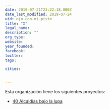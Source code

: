 ```yaml
---
date: 2019-07-21T23:22:18.000Z
date_last_modified: 2019-07-24
uid: ojo-con-mi-pisto
title: "X"
legal_name: 
description: ""
org_type: 
website: 
year_founded: 
facebook: 
twitter: 
tags:

cities: 


---
```


Esta organización tiene los siguientes proyectos:

- [40 Alcaldías bajo la lupa](/proyectos/40-alcaldias-lupa)
